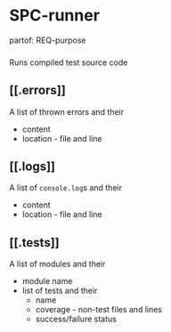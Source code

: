 # SPC-runner
partof: REQ-purpose
###

Runs compiled test source code

## [[.errors]]

A list of thrown errors and their
* content
* location - file and line

## [[.logs]]

A list of `console.log`s and their
* content
* location - file and line

## [[.tests]]

A list of modules and their
* module name
* list of tests and their
    * name
    * coverage - non-test files and lines
    * success/failure status
